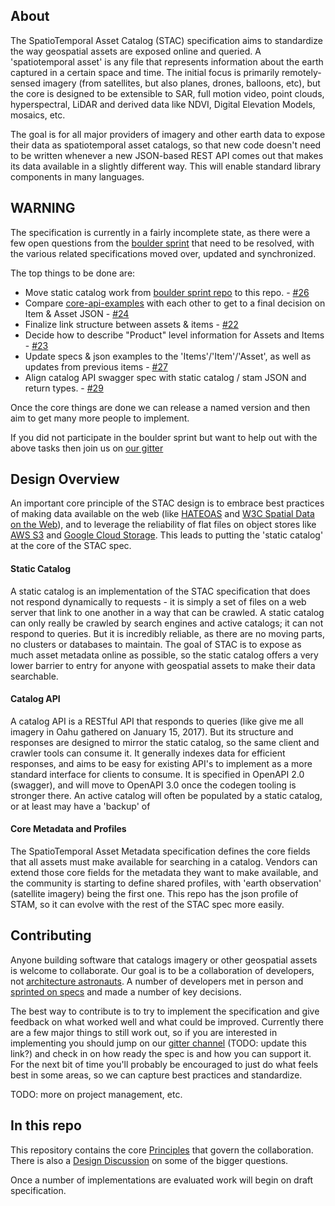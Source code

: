 ## About

The SpatioTemporal Asset Catalog (STAC) specification aims to standardize the way geospatial assets are exposed online and queried. A 'spatiotemporal asset' is any file that represents information about the earth captured in a certain space and 
time. The initial focus is primarily remotely-sensed imagery (from satellites, but also planes, drones, balloons, etc), but 
the core is designed to be extensible to SAR, full motion video, point clouds, hyperspectral, LiDAR and derived data like
NDVI, Digital Elevation Models, mosaics, etc. 

The goal is for all major providers of imagery and other earth data to expose their data as spatiotemporal asset catalogs,
so that new code doesn't need to be written whenever a new JSON-based REST API comes out that makes its data available in a slightly different way. This will enable standard library components in many languages.

## WARNING

The specification is currently in a fairly incomplete state, as there were a few open questions from the 
[boulder sprint](https://github.com/radiantearth/boulder-sprint) that need to be resolved, with the various related
specifications moved over, updated and synchronized. 

The top things to be done are:

* Move static catalog work from [boulder sprint repo](https://github.com/radiantearth/boulder-sprint/tree/master/specs/flat_file) to this repo. - [#26](https://github.com/radiantearth/stac-spec/issues/26)
* Compare [core-api-examples](https://github.com/radiantearth/boulder-sprint/tree/master/specs/core-api) with each other 
to get to a final decision on Item & Asset JSON - [#24](https://github.com/radiantearth/stac-spec/issues/24)
* Finalize link structure between assets & items - [#22](https://github.com/radiantearth/stac-spec/issues/22)
* Decide how to describe "Product" level information for Assets and Items - [#23](https://github.com/radiantearth/stac-spec/issues/23)
* Update specs & json examples to the 'Items'/'Item'/'Asset', as well as updates from previous items - [#27](https://github.com/radiantearth/stac-spec/issues/27)
* Align catalog API swagger spec with static catalog / stam JSON and return types. - [#29](https://github.com/radiantearth/stac-spec/issues/29)

Once the core things are done we can release a named version and then aim to get many more people to implement. 

If you did not participate in the boulder sprint but want to help out with the above tasks then join us 
on [our gitter](https://gitter.im/Imagery-Catalog-API-Team/Lobby)



## Design Overview

An important core principle of the STAC design is to embrace best practices of making data available on the web (like 
[HATEOAS](https://en.wikipedia.org/wiki/HATEOAS) and [W3C Spatial Data on the Web](https://www.w3.org/TR/sdw-bp/)), and 
to leverage the reliability of flat files on object stores like [AWS S3](https://aws.amazon.com/s3/) and [Google Cloud Storage](https://cloud.google.com/storage/). This leads to putting the 'static catalog' at the core of the STAC spec.

#### Static Catalog

A static catalog is an implementation of the STAC specification that does not respond dynamically to requests - it is simply
a set of files on a web server that link to one another in a way that can be crawled. A static catalog can only really be
crawled by search engines and active catalogs; it can not respond to queries. But it is incredibly reliable, as there are
no moving parts, no clusters or databases to maintain. The goal of STAC is to expose as much asset metadata online as 
possible, so the static catalog offers a very lower barrier to entry for anyone with geospatial assets to make their data 
searchable.

#### Catalog API

A catalog API is a RESTful API that responds to queries (like give me all imagery in Oahu gathered on January 15, 2017). 
But its structure and responses are designed to mirror the static catalog, so the same client and crawler tools can consume
it. It generally indexes data for efficient responses, and aims to be easy for existing API's to implement as a more standard
interface for clients to consume. It is specified in OpenAPI 2.0 (swagger), and will move to OpenAPI 3.0 once the codegen
tooling is stronger there. An active catalog will often be populated by a static catalog, or at least may have a 'backup' of

#### Core Metadata and Profiles

The SpatioTemporal Asset Metadata specification defines the core fields that all assets must make available for searching
in a catalog. Vendors can extend those core fields for the metadata they want to make available, and the community is 
starting to define shared profiles, with 'earth observation' (satellite imagery) being the first one. This repo has the
json profile of STAM, so it can evolve with the rest of the STAC spec more easily.

## Contributing

Anyone building software that catalogs imagery or other geospatial assets is welcome to collaborate. Our goal is to be a collaboration of developers, not [architecture astronauts](http://www.joelonsoftware.com/articles/fog0000000018.html). A 
number of developers met in person and [sprinted on specs](https://github.com/radiantearth/boulder-sprint/) and made a number
of key decisions. 

The best way to contribute is to try to implement the specification and give feedback on what worked well and what could be
improved. Currently there are a few major things to still work out, so if you are interested in implementing you should
jump on our [gitter channel](https://gitter.im/SpatioTemporal-Asset-Catalog/Lobby) (TODO: update this link?) and check in 
on how ready the spec is and how you can support it. For the next bit of time you'll probably be encouraged to just do what
feels best in some areas, so we can capture best practices and standardize.

TODO: more on project management, etc.


## In this repo

This repository contains the core [Principles](principles.md) that govern the collaboration. There is also a [Design Discussion](design-discuss.md) on some of the bigger questions.

Once a number of implementations are evaluated work will begin on draft specification. 
